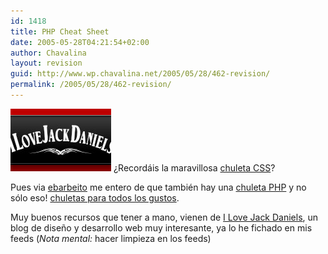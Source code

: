 ```yaml
---
id: 1418
title: PHP Cheat Sheet
date: 2005-05-28T04:21:54+02:00
author: Chavalina
layout: revision
guid: http://www.wp.chavalina.net/2005/05/28/462-revision/
permalink: /2005/05/28/462-revision/
---
```

<img class="imgizqda" src="/imagenes/fotos/lovejackdaniels.jpg" alt="I Love Jack Daniels" /> &iquest;Recordáis la maravillosa <a href="http://www.chavalina.net/comentar.php?idpost=418&#038;q=css" target="_blank">chuleta CSS</a>?

Pues via <a href="http://blog.enrique.barbeito.org/archivos/2005/05/04/chuleta-php-y-mas/" target="_blank">ebarbeito</a> me entero de que también hay una <a href="http://www.ilovejackdaniels.com/php/php-cheat-sheet/" target="_blank">chuleta PHP</a> y no s&oacute;lo eso! <a href="http://www.ilovejackdaniels.com/cheat-sheets/" target="_blank">chuletas para todos los gustos</a>.

Muy buenos recursos que tener a mano, vienen de <a href="http://www.ilovejackdaniels.com/" target="_blank">I Love Jack Daniels</a>, un blog de dise&ntilde;o y desarrollo web muy interesante, ya lo he fichado en mis feeds (_Nota mental:_ hacer limpieza en los feeds)